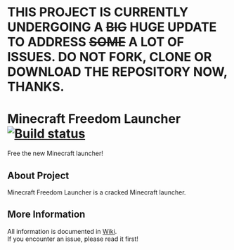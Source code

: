 # THIS PROJECT IS CURRENTLY UNDERGOING A ~~BIG~~ HUGE UPDATE TO ADDRESS ~~SOME~~ A LOT OF ISSUES. DO NOT FORK, CLONE OR DOWNLOAD THE REPOSITORY NOW, THANKS.

# Minecraft Freedom Launcher [![Build status](https://ci.appveyor.com/api/projects/status/owd50rga8gvprt4o/branch/master?svg=true)](https://ci.appveyor.com/project/LightWayUp/freedomlauncher/branch/master)
Free the new Minecraft launcher!

## About Project
Minecraft Freedom Launcher is a cracked Minecraft launcher.  

## More Information
All information is documented in [Wiki](https://github.com/Energy0124/MCFreedomLauncher/wiki).  
If you encounter an issue, please read it first!
